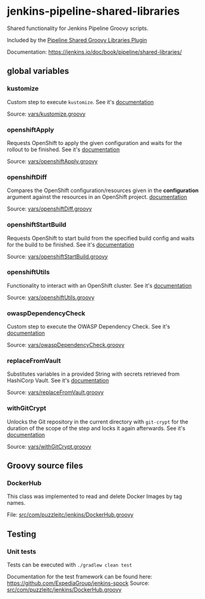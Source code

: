 # jenkins-pipeline-shared-libraries

Shared functionality for Jenkins Pipeline Groovy scripts.

Included by the [Pipeline Shared Groovy Libraries Plugin](https://wiki.jenkins.io/display/JENKINS/Pipeline+Shared+Groovy+Libraries+Plugin)

Documentation: <https://jenkins.io/doc/book/pipeline/shared-libraries/>

## global variables

### kustomize

Custom step to execute <code>kustomize</code>. See it's [documentation](vars/kustomize.txt)

Source: [vars/kustomize.groovy](vars/kustomize.groovy)

### openshiftApply

Requests OpenShift to apply the given configuration and waits for the rollout to be finished. See it's
[documentation](vars/openshiftApply.txt)

Source: [vars/openshiftApply.groovy](vars/openshiftApply.groovy)

### openshiftDiff

Compares the OpenShift configuration/resources given in the <b>configuration</b> argument against the resources in an
 OpenShift project. [documentation](vars/openshiftDiff.txt)

Source: [vars/openshiftDiff.groovy](vars/openshiftDiff.groovy)

### openshiftStartBuild

Requests OpenShift to start build from the specified build config and waits for the build to be finished. See it's
[documentation](vars/openshiftStartBuild.txt)

Source: [vars/openshiftStartBuild.groovy](vars/openshiftStartBuild.groovy)

### openshiftUtils

Functionality to interact with an OpenShift cluster. See it's [documentation](vars/openshiftUtils.txt)

Source: [vars/openshiftUtils.groovy](vars/openshiftUtils.groovy)

### owaspDependencyCheck

Custom step to execute the OWASP Dependency Check. See it's [documentation](vars/owaspDependencyCheck.txt)

Source: [vars/owaspDependencyCheck.groovy](vars/owaspDependencyCheck.groovy)

### replaceFromVault

Substitutes variables in a provided String with secrets retrieved from HashiCorp Vault. 
See it's [documentation](vars/replaceFromVault.txt)

Source: [vars/replaceFromVault.groovy](vars/replaceFromVault.groovy)

### withGitCrypt

Unlocks the Git repository in the current directory with <code>git-crypt</code> for the duration of the scope of the
 step and locks it again afterwards. See it's [documentation](vars/withGitCrypt.txt)

Source: [vars/withGitCrypt.groovy](vars/withGitCrypt.groovy)


## Groovy source files

### DockerHub

This class was implemented to read and delete Docker Images by tag names.

File: [src/com/puzzleitc/jenkins/DockerHub.groovy](src/com/puzzleitc/jenkins/DockerHub.groovy)

## Testing

### Unit tests

Tests can be executed with `./gradlew clean test`

Documentation for the test framework can be found here: <https://github.com/ExpediaGroup/jenkins-spock>
Source: [src/com/puzzleitc/jenkins/DockerHub.groovy](src/com/puzzleitc/jenkins/DockerHub.groovy)
